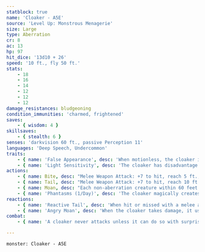 ```yaml
---
statblock: true
name: 'Cloaker - A5E'
source: 'Level Up: Monstrous Menagerie'
size: Large
type: Aberration
cr: 8
ac: 13
hp: 97
hit_dice: '13d10 + 26'
speed: '10 ft., fly 50 ft.'
stats:
    - 18
    - 16
    - 14
    - 12
    - 12
    - 12
damage_resistances: bludgeoning
condition_immunities: 'charmed, frightened'
saves:
    - { wisdom: 4 }
skillsaves:
    - { stealth: 6 }
senses: 'darkvision 60 ft., passive Perception 11'
languages: 'Deep Speech, Undercommon'
traits:
    - { name: 'False Appearance', desc: 'When motionless, the cloaker is indistinguishable from a black cloak or similar cloth or leather article.' }
    - { name: 'Light Sensitivity', desc: 'The cloaker has disadvantage on attack rolls and Perception checks while in bright light.' }
actions:
    - { name: Bite, desc: "Melee Weapon Attack: +7 to hit, reach 5 ft., one creature. Hit: 11 (2d6 + 4) piercing damage, and the target is grappled (escape DC 15). If the cloaker has advantage against the target, the cloaker attaches to the target's head, and the target is blinded and suffocating. Until this grapple ends, the cloaker automatically hits the grappled creature with this attack. When the cloaker is dealt damage while grappling, it takes half the damage (rounded down) and the other half is dealt to the grappled target. The cloaker can have only one creature grappled at once." }
    - { name: Tail, desc: "Melee Weapon Attack: +7 to hit, reach 10 ft., one creature. Hit: 7 (1d6 + 4) slashing damage plus 3 (1d6) poison damage, and the creature makes a DC 13 Constitution saving throw. On a failure, it is poisoned until the end of the cloaker's next turn." }
    - { name: Moan, desc: "Each non-aberration creature within 60 feet that can hear its moan makes a DC 13 Wisdom saving throw. On a failure, it is frightened until the end of the cloaker's next turn. When a creature succeeds on this saving throw, it becomes immune to the cloaker's moan for 24 hours." }
    - { name: 'Phantasms (1/Day)', desc: 'The cloaker magically creates flickering illusions of itself in its space. Attacks on it have disadvantage. This effect ends after 1 minute, when the cloaker enters an area of bright light, or when it successfully grapples a creature.' }
reactions:
    - { name: 'Reactive Tail', desc: 'When hit or missed with a melee attack, the cloaker makes a tail attack against the attacker.' }
    - { name: 'Angry Moan', desc: 'When the cloaker takes damage, it uses Moan.' }
combat:
    - { name: 'A cloaker never attacks unless it can do so with surprise', desc: 'It either masquerades as a cloth item or uses Phantasms and lurks in the darkness or overhead. When it attacks, it bites. The first time it is attacked each turn, it uses Reactive Tail or Angry Moan. The cloaker flees if reduced to 20 hit points or fewer, if a creature escapes its grapple, or when in bright light. While fleeing, it uses its reactions to slow pursuit. A cloaker forced to flee often returns to stalk its foes, waiting for an opportune time to strike again.' }

---
```

```statblock
monster: Cloaker - A5E
```
